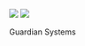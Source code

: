 <!--
  Guardian Systems
  2021 - All Rights Reserved
-->

<img src="https://img.shields.io/badge/Language-LuaU-yellow" align="center;"/> <img src="https://img.shields.io/badge/Version-v1.1.2-green" align="center;"/>
<p style="text-size:64;">Guardian Systems</p>
